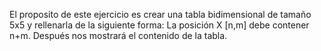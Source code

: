El proposito de este ejercicio es crear una tabla bidimensional de tamaño 5x5 y rellenarla de la siguiente forma:
La posición X [n,m] debe contener n+m. Después nos mostrará el contenido de la tabla. 
